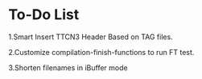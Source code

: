 
To-Do List
=====

1.Smart Insert TTCN3 Header Based on TAG files.

2.Customize compilation-finish-functions to run FT test.

3.Shorten filenames in iBuffer mode
